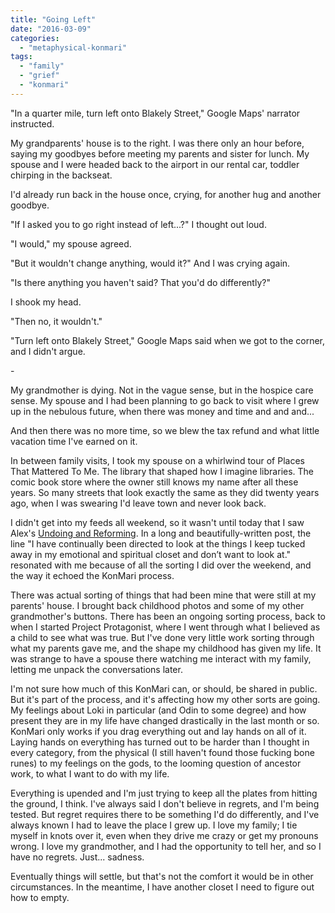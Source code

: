 ```yaml
---
title: "Going Left"
date: "2016-03-09"
categories: 
  - "metaphysical-konmari"
tags: 
  - "family"
  - "grief"
  - "konmari"
---
```


"In a quarter mile, turn left onto Blakely Street," Google Maps' narrator instructed.

My grandparents' house is to the right. I was there only an hour before, saying my goodbyes before meeting my parents and sister for lunch. My spouse and I were headed back to the airport in our rental car, toddler chirping in the backseat.

I'd already run back in the house once, crying, for another hug and another goodbye.

"If I asked you to go right instead of left...?" I thought out loud.

"I would," my spouse agreed.

"But it wouldn't change anything, would it?" And I was crying again.

"Is there anything you haven't said? That you'd do differently?"

I shook my head.

"Then no, it wouldn't."

"Turn left onto Blakely Street," Google Maps said when we got to the corner, and I didn't argue.

\-

My grandmother is dying. Not in the vague sense, but in the hospice care sense. My spouse and I had been planning to go back to visit where I grew up in the nebulous future, when there was money and time and and and...

And then there was no more time, so we blew the tax refund and what little vacation time I've earned on it.

In between family visits, I took my spouse on a whirlwind tour of Places That Mattered To Me. The library that shaped how I imagine libraries. The comic book store where the owner still knows my name after all these years. So many streets that look exactly the same as they did twenty years ago, when I was swearing I'd leave town and never look back.

I didn't get into my feeds all weekend, so it wasn't until today that I saw Alex's [Undoing and Reforming](https://rockofeye.wordpress.com/2016/03/05/undoing-and-reforming/). In a long and beautifully-written post, the line "I have continually been directed to look at the things I keep tucked away in my emotional and spiritual closet and don’t want to look at." resonated with me because of all the sorting I did over the weekend, and the way it echoed the KonMari process.

There was actual sorting of things that had been mine that were still at my parents' house. I brought back childhood photos and some of my other grandmother's buttons. There has been an ongoing sorting process, back to when I started Project Protagonist, where I went through what I believed as a child to see what was true. But I've done very little work sorting through what my parents gave me, and the shape my childhood has given my life. It was strange to have a spouse there watching me interact with my family, letting me unpack the conversations later.

I'm not sure how much of this KonMari can, or should, be shared in public. But it's part of the process, and it's affecting how my other sorts are going. My feelings about Loki in particular (and Odin to some degree) and how present they are in my life have changed drastically in the last month or so. KonMari only works if you drag everything out and lay hands on all of it. Laying hands on everything has turned out to be harder than I thought in every category, from the physical (I still haven't found those fucking bone runes) to my feelings on the gods, to the looming question of ancestor work, to what I want to do with my life.

Everything is upended and I'm just trying to keep all the plates from hitting the ground, I think. I've always said I don't believe in regrets, and I'm being tested. But regret requires there to be something I'd do differently, and I've always known I had to leave the place I grew up. I love my family; I tie myself in knots over it, even when they drive me crazy or get my pronouns wrong. I love my grandmother, and I had the opportunity to tell her, and so I have no regrets. Just... sadness.

Eventually things will settle, but that's not the comfort it would be in other circumstances. In the meantime, I have another closet I need to figure out how to empty.
